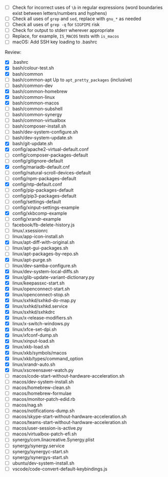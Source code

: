 - [ ] Check for incorrect uses of `\b` in regular expressions (word boundaries exist between letters/numbers and hyphens)
- [ ] Check all uses of `grep` and `sed`, replace with `gnu_*` as needed
- [ ] Check all uses of `grep -q` for `SIGPIPE` risk
- [ ] Check for output to stderr wherever appropriate
- [ ] Replace, for example, `IS_MACOS` tests with `is_macos`
- [ ] macOS: Add SSH key loading to .bashrc

Review:

- [x] .bashrc
- [x] bash/colour-test.sh
- [x] bash/common
- [ ] bash/common-apt
    Up to `apt_pretty_packages` (inclusive)
- [ ] bash/common-dev
- [x] bash/common-homebrew
- [x] bash/common-linux
- [x] bash/common-macos
- [ ] bash/common-subshell
- [ ] bash/common-synergy
- [ ] bash/common-virtualbox
- [ ] bash/composer-install.sh
- [ ] bash/dev-system-configure.sh
- [ ] bash/dev-system-update.sh
- [x] bash/git-update.sh
- [x] config/apache2-virtual-default.conf
- [ ] config/composer-packages-default
- [ ] config/gitignore-default
- [x] config/mariadb-default.cnf
- [ ] config/natural-scroll-devices-default
- [ ] config/npm-packages-default
- [x] config/ntp-default.conf
- [ ] config/pip-packages-default
- [ ] config/pip3-packages-default
- [ ] config/settings-default
- [ ] config/xinput-settings-example
- [x] config/xkbcomp-example
- [ ] config/xrandr-example
- [ ] facebook/fb-delete-history.js
- [ ] linux/.xsessionrc
- [ ] linux/app-icon-install.sh
- [x] linux/apt-diff-with-original.sh
- [ ] linux/apt-gui-packages.sh
- [ ] linux/apt-packages-by-repo.sh
- [x] linux/apt-purge.sh
- [ ] linux/dev-samba-configure.sh
- [x] linux/dev-system-local-diffs.sh
- [x] linux/glib-update-variant-dictionary.py
- [x] linux/keepassxc-start.sh
- [x] linux/openconnect-start.sh
- [x] linux/openconnect-stop.sh
- [x] linux/sxhkd/sxhkd-do-map.py
- [x] linux/sxhkd/sxhkd.service
- [x] linux/sxhkd/sxhkdrc
- [x] linux/x-release-modifiers.sh
- [x] linux/x-switch-windows.py
- [x] linux/xfce-set-dpi.sh
- [x] linux/xfconf-dump.sh
- [x] linux/xinput-load.sh
- [x] linux/xkb-load.sh
- [x] linux/xkb/symbols/macos
- [x] linux/xkb/types/command_option
- [x] linux/xrandr-auto.sh
- [x] linux/xscreensaver-watch.py
- [ ] macos/code-start-without-hardware-acceleration.sh
- [ ] macos/dev-system-install.sh
- [ ] macos/homebrew-clean.sh
- [ ] macos/homebrew-formulae
- [ ] macos/monitor-patch-edid.rb
- [ ] macos/nag.sh
- [ ] macos/notifications-dump.sh
- [ ] macos/skype-start-without-hardware-acceleration.sh
- [ ] macos/teams-start-without-hardware-acceleration.sh
- [ ] macos/user-session-is-active.py
- [ ] macos/virtualbox-patch-efi.sh
- [ ] synergy/com.linacreative.Synergy.plist
- [ ] synergy/synergy.service
- [ ] synergy/synergyc-start.sh
- [ ] synergy/synergys-start.sh
- [ ] ubuntu/dev-system-install.sh
- [ ] vscode/code-convert-default-keybindings.js
